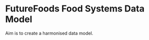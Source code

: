 # FutureFoods Food Systems Data Model

Aim is to create a harmonised data model.

<div id="indicators-sunburst-chart" style="width: 100; height: 600px;"></div>

<script src="https://cdn.jsdelivr.net/npm/echarts/dist/echarts.min.js"></script>
<script type="text/javascript">
  var chartDom = document.getElementById('indicators-sunburst-chart');
  var myChart = echarts.init(chartDom);

  fetch("../data/indicators_chart_data.json")
    .then(r => r.json())
    .then(data => {
      var option = {
        radius: [0, '95%'],
        emphasis: {
          focus: 'ancestor'
        },
        tooltip: {
            show: true,
            trigger: 'item',
            formatter: function(params) {
                return params.name;
            }
        },
        series: {
          type: 'sunburst',
          data: data,
          radius: [0, '95%'],
          label: {
            overflow: 'break'
          },
          levels: [
            {},
            {
              r0: '15%',
              r: '35%',
              label: {
                rotate: 'tangential',
                overflow: 'break'
              }
            },
            {
              r0: '35%',
              r: '55%',
              label: {
                rotate: 'tangential',
                overflow: 'break',
                formatter: function(params) {
                  const name = params.name;
                  return name.length > 12 ? name.slice(0,12) + '…' : name;
                }
              }
            },
             {
              r0: '55%',
              r: '75%',
              label: {
                rotate: 'tangential',
                overflow: 'break',
                formatter: function(params) {
                  const name = params.name;
                  return name.length > 12 ? name.slice(0,12) + '…' : name;
                }
              }
            },
            {
              r0: '75%',
              r: '90%',
              label: {
                rotate: 'tangential',
                overflow: 'break',
                padding: 3,
                silent: false,
                formatter: function(params) {
                  const name = params.name;
                  return name.length > 12 ? name.slice(0,12) + '…' : name;
                }
              },
              tooltip: {
                show: true,
                formatter: function(params) {
                  return params.name + ': ' + (params.value || '');
                }
              }
            }
          ]
        }
      };
      myChart.setOption(option);
    });

  window.addEventListener('resize', function() {
    myChart.resize();
  });
</script>
